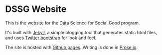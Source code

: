 DSSG Website
==============

This is the [website](http://dssg.github.io) for the Data Science for Social Good program. 

It's built with [Jekyll](http://jekyllrb.com), a simple blogging tool that generates static html files, 
and uses [Twitter bootstrap](http://twitter.github.com/bootstrap/) for look and feel.

The site is hosted with [Github pages](http://pages.github.com). Writing is done in [Prose.io](http://prose.io/).
